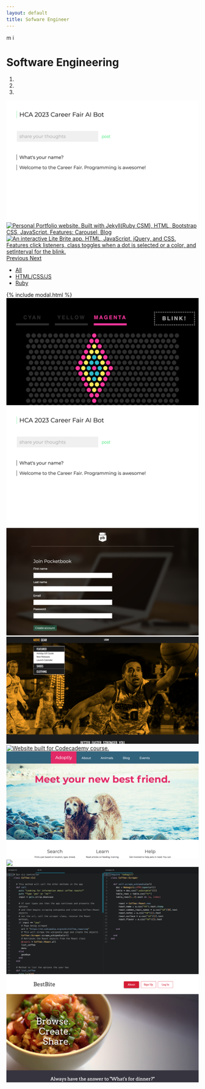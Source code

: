 ```yaml
---
layout: default
title: Sofware Engineer
---
```

m
i
<!-- Project Showcase -->
<div class="jumbotron">
    <div class="container">
        <h1 class="intro">Software Engineering</h1>
        <!--Slideshow-->
        <div id="carousel-example-generic" class="carousel slide" data-ride="carousel">
            <!-- Indicators -->
            <ol class="carousel-indicators">
                <li data-target="#carousel-example-generic" data-slide-to="0" class="active"></li>
                <li data-target="#carousel-example-generic" data-slide-to="1"></li>
                <li data-target="#carousel-example-generic" data-slide-to="2"></li>
            </ol>
            <!-- Wrapper for slides -->
            <div class="carousel-inner" role="listbox">
                <div class="item active">
                    <a href="work/websites/HCA-career-bot/index.html"><img alt="jQuery project. AI bot for HCA career fair. Asks students questions about their interest in software engineering. Uses submit to prepend comment to HTML as a li element. Logic uses a series of case statements to provide responses back." src="jpg/websites/HCA-career-fair-bot.png"></a>
                </div>
                <div class="item">
                    <a href="work/websites/Armando-Perez/index.html"><img data-src="jpg/websites/armando-perez.png" data-srcset="jpg/websites/armando-perez.png" class="lazy"
                            alt="Personal Portfolio website. Built with Jekyll(Ruby CSM),  HTML, Bootstrap CSS, JavaScript. Features: Carousel, Blog" src="jpg/websites/armando-perez.png"></a>
                </div>
                <div class="item">
                    <a href="work/websites/Lite-Brite/index.html"><img data-src="jpg/websites/lite-brite.png" data-srcset="jpg/websites/lite-brite.png" class="lazy"
                            alt="An interactive Lite Brite app. HTML, JavaScript, jQuery, and CSS. Features click listeners, class toggles when a dot is selected or a color, and setInterval for the blink." src="jpg/websites/lite-brite.png"></a>
                </div>
            </div>
            <!-- Controls -->
            <a class="left carousel-control" href="#carousel-example-generic" role="button" data-slide="prev">
                <span class="glyphicon glyphicon-chevron-left" aria-hidden="true"></span>
                <span class="sr-only">Previous</span>
            </a>
            <a class="right carousel-control" href="#carousel-example-generic" role="button" data-slide="next">
                <span class="glyphicon glyphicon-chevron-right" aria-hidden="true"></span>
                <span class="sr-only">Next</span>
            </a>
        </div>
        <!-- <div class="glyphicon glyphicon-menu-down btn-lg scroll-down"></div> -->
    </div>
</div>
<!-- End Showcase -->

<!-- Supporting Section -->
<div class="supporting clearfix">
    <div class="container">
        <ul class="nav nav-pills" id="supporting-nav">
            <li class="nav-all active"><a href="#work">All</a></li>
            <li class="nav-html"><a href="#work">HTML/CSS/JS</a></li>
            <li class="nav-ruby"><a href="#work">Ruby</a></li>
        </ul>
        <div class="row">
            <!--These are the modal windows-->
            {% include modal.html %}
            <!-- Thumbnails -->
            <div class="col-md-4">
                <a href="#work" data-toggle="modal" data-target="#myModal1" class="html thumbnail"><img class="img-responsive img-rounded"
                        alt="An interactive Lite Brite app. HTML, JavaScript, jQuery, and CSS. Features click listeners, class toggles when a dot is selected or a color, and setInterval for the blink." src="jpg/websites/lite-brite.png"></a>
                <a href="#work" data-toggle="modal" data-target="#myModal2" class="html thumbnail"><img class="img-responsive img-rounded" alt="Javascript app replicating a messaging thread." src="jpg/websites/HCA-career-fair-bot.png"></a>
                <a href="#work" data-toggle="modal" data-target="#myModal3" class="html thumbnail"><img class="img-responsive img-rounded" alt="JavaScript app login" src="jpg/websites/pocket-book.png"></a>
            </div>
            <div class="col-md-4">
                <a href="#work" data-toggle="modal" data-target="#myModal4" class="html thumbnail"><img class="img-responsive img-rounded" src="jpg/websites/move-gear.png"></a>
                <a href="#work" data-toggle="modal" data-target="#myModal5" class="html thumbnail"><img class="img-responsive img-rounded" alt="Website built for Codecademy course." src="jpg/websites/move.png"></a>
                <a href="#work" data-toggle="modal" data-target="#myModal6" class="html thumbnail"><img class="img-responsive img-rounded" src="jpg/websites/adoptly.png"></a>
            </div>
            <div class="col-md-4">
                <a href="#work" data-toggle="modal" data-target="#myModal7" class="html thumbnail"><img class="img-responsive img-rounded" src="jpg/websites/armando-perez.png"></a>
                <a href="#work" data-toggle="modal" data-target="#myModal8" class="ruby thumbnail"><img class="img-responsive img-rounded"
                        alt="Ruby command line interface app that scrapes Wikipedia and returns objects representing different coffee roasts." src="jpg/websites/coffee-cli-app.png"></a>
                <a href="#work" data-toggle="modal" data-target="#myModal9" class="html thumbnail"><img class="img-responsive img-rounded" src="jpg/websites/best-bite.png"></a>
            </div>
        </div>
    </div>
</div>
<!--End Supporting-->
